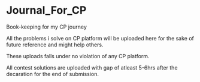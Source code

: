# Journal_For_CP
Book-keeping for my CP journey


All the problems i solve on CP platform will be uploaded here for the sake of future reference and might help others.

These uploads falls under no violation of any CP platform.

All contest solutions are uploaded with gap of atleast 5-6hrs after the decaration for the end of submission.
